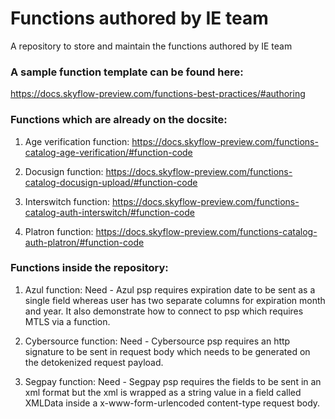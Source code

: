 # Functions authored by IE team
A repository to store and maintain the functions authored by IE team


### A sample function template can be found here:
https://docs.skyflow-preview.com/functions-best-practices/#authoring


### Functions which are already on the docsite:
1. Age verification function: https://docs.skyflow-preview.com/functions-catalog-age-verification/#function-code

2. Docusign function: https://docs.skyflow-preview.com/functions-catalog-docusign-upload/#function-code

3. Interswitch function: https://docs.skyflow-preview.com/functions-catalog-auth-interswitch/#function-code

4. Platron function: https://docs.skyflow-preview.com/functions-catalog-auth-platron/#function-code



### Functions inside the repository:

1. Azul function:
Need - Azul psp requires expiration date to be sent as a single field whereas user has two separate columns for expiration month and year. It also demonstrate how to connect to psp which requires MTLS via a function.

2. Cybersource function:
Need - Cybersource psp requires an http signature to be sent in request body which needs to be generated on the detokenized request payload.

3. Segpay function:
Need - Segpay psp requires the fields to be sent in an xml format but the xml is wrapped as a string value in a field called XMLData inside a x-www-form-urlencoded content-type request body.
